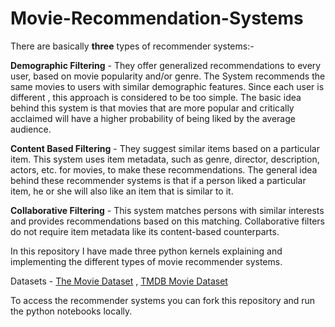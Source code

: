 # Movie-Recommendation-Systems
There are basically **three** types of recommender systems:-

**Demographic Filtering** - They offer generalized recommendations to every user, based on movie popularity and/or genre. The System recommends the same movies to users with similar demographic features. Since each user is different , this approach is considered to be too simple. The basic idea behind this system is that movies that are more popular and critically acclaimed will have a higher probability of being liked by the average audience.

**Content Based Filtering** - They suggest similar items based on a particular item. This system uses item metadata, such as genre, director, description, actors, etc. for movies, to make these recommendations. The general idea behind these recommender systems is that if a person liked a particular item, he or she will also like an item that is similar to it.

**Collaborative Filtering** - This system matches persons with similar interests and provides recommendations based on this matching. Collaborative filters do not require item metadata like its content-based counterparts.

In this repository I have made three python kernels explaining and implementing the different types of movie recommender systems.

Datasets - [The Movie Dataset](https://www.kaggle.com/rounakbanik/the-movies-dataset) , [TMDB Movie Dataset](https://www.kaggle.com/tmdb/tmdb-movie-metadata)

To access the recommender systems you can fork this repository and run the python notebooks locally.
